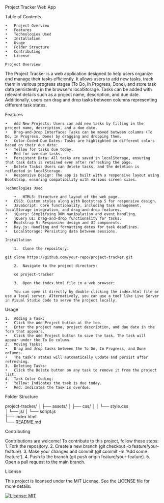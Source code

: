 Project Tracker Web App

Table of Contents

	•	Project Overview
	•	Features
	•	Technologies Used
	•	Installation
	•	Usage
	•	Folder Structure
	•	Contributing
	•	License

    Project Overview

The Project Tracker is a web application designed to help users organize and manage their tasks efficiently. It allows users to add new tasks, track them in various progress stages (To Do, In Progress, Done), and store task data persistently in the browser’s localStorage. Tasks can be added with relevant details such as a project name, description, and due date. Additionally, users can drag and drop tasks between columns representing different task states.

Features

	•	Add New Projects: Users can add new tasks by filling in the project name, description, and a due date.
	•	Drag-and-Drop Interface: Tasks can be moved between columns (To Do, In Progress, Done) by dragging and dropping them.
	•	Color-Coded Due Dates: Tasks are highlighted in different colors based on their due date:
	•	Yellow for tasks due today.
	•	Red for overdue tasks.
	•	Persistent Data: All tasks are saved in localStorage, ensuring that task data is retained even after refreshing the page.
	•	Delete Tasks: Users can delete tasks, and the deletion is reflected in localStorage.
	•	Responsive Design: The app is built with a responsive layout using Bootstrap, ensuring compatibility with various screen sizes.

    Technologies Used

    	•	HTML5: Structure and layout of the web page.
	•	CSS3: Custom styles along with Bootstrap 5 for responsive design.
	•	JavaScript: Core functionality, including task management, localStorage integration, and drag-and-drop features.
	•	jQuery: Simplifying DOM manipulation and event handling.
	•	jQuery UI: Drag-and-drop functionality for tasks.
	•	Bootstrap 5: Responsive design and UI components.
	•	Day.js: Handling and formatting dates for task deadlines.
	•	LocalStorage: Persisting data between sessions.

    Installation

    	1.	Clone the repository:
    
    git clone https://github.com/your-repo/project-tracker.git

    	2.	Navigate to the project directory:

        cd project-tracker

    	3.	Open the index.html file in a web browser:
        
        You can open it directly by double-clicking the index.html file or use a local server. Alternatively, you can use a tool like Live Server in Visual Studio Code to serve the project locally.

Usage

    1.	Adding a Task:
	•	Click the Add Project button at the top.
	•	Enter the project name, project description, and due date in the form that appears.
	•	Click the Add Project button to save the task. The task will appear under the To Do column.
	2.	Moving Tasks:
	•	Drag and drop tasks between the To Do, In Progress, and Done columns.
	•	The task’s status will automatically update and persist after refreshing.
	3.	Deleting Tasks:
	•	Click the Delete button on any task to remove it from the project list.
	4.	Task Color Coding:
	•	Yellow: Indicates the task is due today.
	•	Red: Indicates the task is overdue.
        
Folder Structure

project-tracker/
│
├── assets/
│   ├── css/
│   │   └── style.css     
│   └── js/
│       └── script.js     
├── index.html            
└── README.md            

Contributing

Contributions are welcome! To contribute to this project, follow these steps:
	1.	Fork the repository.
	2.	Create a new branch (git checkout -b feature/your-feature).
	3.	Make your changes and commit (git commit -m 'Add some feature').
	4.	Push to the branch (git push origin feature/your-feature).
	5.	Open a pull request to the main branch.

License

This project is licensed under the MIT License. See the LICENSE file for more details.


[![License: MIT](https://img.shields.io/badge/License-MIT-yellow.svg)](https://opensource.org/licenses/MIT)
